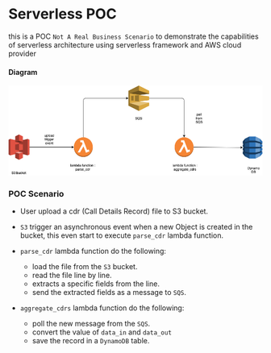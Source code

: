Serverless POC
==============

this is a POC `Not A Real Business Scenario` to demonstrate the capabilities of serverless architecture using serverless framework and AWS cloud
provider

#### Diagram
![POC design diagram](images/design.png)

### POC Scenario

- User upload a cdr (Call Details Record) file to S3 bucket.
- `S3` trigger an asynchronous event when a new Object is created in the bucket, this even start to execute `parse_cdr`
  lambda function.
- `parse_cdr` lambda function do the following:
    - load the file from the `S3` bucket. 
    - read the file line by line.
    - extracts a specific fields from the line.
    - send the extracted fields as a message to `SQS`.
  
- `aggregate_cdrs` lambda function do the following:
    - poll the new message from the `SQS`.
    - convert the value of `data_in` and `data_out`
    - save the record in a `DynamoDB` table.
  
  
  
  


